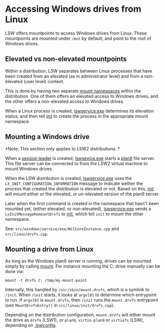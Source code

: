 # Accessing Windows drives from Linux

LSW offers mountpoints to access Windows drives from Linux. These mountpoints are mounted under `/mnt` by default, and point to the root of Windows drives.

## Elevated vs non-elevated mountpoints 

Within a distribution, LSW separates between Linux processes that have been created from an elevated (as in administrator level) and from a non-elevated (user level) context. 

This is done by having two separate [mount namespaces](https://man7.org/linux/man-pages/man7/mount_namespaces.7.html) within the distribution. One of them offers an elevated access to Windows drives, and the other offers a non-elevated access to Windows drives.

When a Linux process is created, [lswservice.exe](lswservice.exe.md) determines its elevation status, and then tell [init](init.md) to create the process in the appropriate mount namespace.

## Mounting a Windows drive

*Note: This section only applies to LSW2 distributions. *

When a [session leader](session-leader.md) is created, [lswsevice.exe](lswservice.exe.md) starts a [plan9](https://9fans.github.io/plan9port/man/man9/intro.html) file server. This file server can be connected to from the LSW2 virtual machine to mount Windows drives. 

When the LSW distribution is created, [lswservice.exe](lswservice.exe.md) uses the `LX_INIT_CONFIGURATION_INFORMATION` message to indicate wether the process that created the distribution is elevated or not. Based on this, [init](init.md) will mount either or the elevated, or un-elevated version of the plan9 server.

Later when the first command is created in the namespace that hasn't been mounted yet, (either elevated, or non-elevated), [lswservice.exe](lswservice.exe.md) sends a `LxInitMessageRemountDrvfs` to [init](init.md), which tell `init` to mount the other namespace. 

See: `src/windows/service/exe/WslCoreInstance.cpp` and `src/linux/drvfs.cpp`. 

## Mounting a drive from Linux 

As long as the Windows plan9 server is running, drives can be mounted simply by calling [mount](https://linux.die.net/man/8/mount). For instance mounting the C: drive manually can be done via: 

```
mount -t drvfs C: /tmp/my-mount-point
```

Internally, this handled by `/usr/sbin/mount.drvfs`, which is a symlink to `/init`. When `/init` starts, it looks at `argv[0]` to determine which entrypoint to run. If `argv[0]` is `mount.drvfs`, then `/init` runs the `mount.drvfs` entrypoint (see `MountDrvfsEntry()` in `src/linux/init/drvfs.cpp`).

Depending on the distribution configuration, `mount.drvfs` will either mount the drive as `drvfs` (LSW1), or  `plan9`, `virtio-plan9` or `virtiofs` (LSW), depending on [.lswconfig](https://learn.microsoft.com/windows/lsw/lsw-config).
